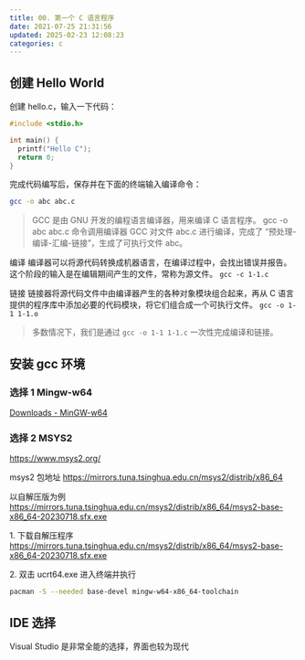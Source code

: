 ```yaml
---
title: 00. 第一个 C 语言程序
date: 2021-07-25 21:31:56
updated: 2025-02-23 12:08:23
categories: c
---
```


## 创建 Hello World

创建 hello.c，输入一下代码：

```c
#include <stdio.h>

int main() {
  printf("Hello C");
  return 0;
}
```

完成代码编写后，保存并在下面的终端输入编译命令：

```sh
gcc -o abc abc.c
```

> GCC 是由 GNU 开发的编程语言编译器，用来编译 C 语言程序。
> gcc -o abc abc.c 命令调用编译器 GCC 对文件 abc.c 进行编译，完成了 “预处理-编译-汇编-链接”，生成了可执行文件 abc。

编译
编译器可以将源代码转换成机器语言，在编译过程中，会找出错误并报告。这个阶段的输入是在编辑期间产生的文件，常称为源文件。
`gcc -c 1-1.c`

链接
链接器将源代码文件中由编译器产生的各种对象模块组合起来，再从 C 语言提供的程序库中添加必要的代码模块，将它们组合成一个可执行文件。
`gcc -o 1-1 1-1.o`

> 多数情况下，我们是通过 `gcc -o 1-1 1-1.c` 一次性完成编译和链接。

## 安装 gcc 环境

### 选择 1 Mingw-w64

[Downloads - MinGW-w64](https://www.mingw-w64.org/downloads/#mingw-builds)

### 选择 2 MSYS2

<https://www.msys2.org/>

msys2 包地址
<https://mirrors.tuna.tsinghua.edu.cn/msys2/distrib/x86_64>

以自解压版为例
<https://mirrors.tuna.tsinghua.edu.cn/msys2/distrib/x86_64/msys2-base-x86_64-20230718.sfx.exe>

1\. 下载自解压程序
<https://mirrors.tuna.tsinghua.edu.cn/msys2/distrib/x86_64/msys2-base-x86_64-20230718.sfx.exe>

2\. 双击 ucrt64.exe 进入终端并执行

```sh
pacman -S --needed base-devel mingw-w64-x86_64-toolchain
```

## IDE 选择

Visual Studio 是非常全能的选择，界面也较为现代
